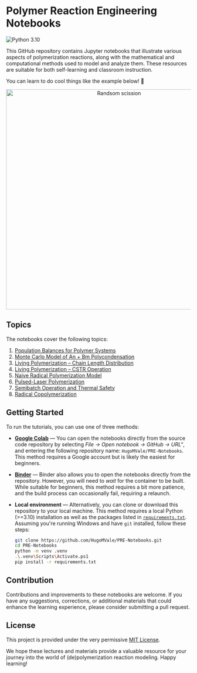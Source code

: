 # Polymer Reaction Engineering Notebooks

![Python 3.10](https://img.shields.io/badge/python-3.10-blue.svg)

This GitHub repository contains Jupyter notebooks that illustrate various aspects of polymerization reactions,
along with the mathematical and computational methods used to model and analyze them.
These resources are suitable for both self-learning and classroom instruction.

You can learn to do cool things like the example below! 🚀

<p align="center">
  <img src="notebooks/animation_PLP-SEC-10-pulses.gif" width="600" alt="Randsom scission">
</p>

## Topics

The notebooks cover the following topics:

1. [Population Balances for Polymer Systems](https://nbviewer.org/github/HugoMVale/PRE-Notebooks/blob/main/notebooks/1_population_balances.ipynb)
1. [Monte Carlo Model of An + Bm Polycondensation](https://nbviewer.org/github/HugoMVale/PRE-Notebooks/blob/main/notebooks/2_monte_carlo_polycondensation.ipynb)
1. [Living Polymerization – Chain Length Distribution](https://nbviewer.org/github/HugoMVale/PRE-Notebooks/blob/main/notebooks/3_living_polymerization_distribution.ipynb)
1. [Living Polymerization – CSTR Operation](https://nbviewer.org/github/HugoMVale/PRE-Notebooks/blob/main/notebooks/4_living_polymerization_cstr.ipynb)
1. [Naive Radical Polymerization Model](https://nbviewer.org/github/HugoMVale/PRE-Notebooks/blob/main/notebooks/5_radical_polymerization.ipynb)
1. [Pulsed-Laser Polymerization](https://nbviewer.org/github/HugoMVale/PRE-Notebooks/blob/main/notebooks/6_pulsed_laser_polymerization.ipynb)
1. [Semibatch Operation and Thermal Safety](https://nbviewer.org/github/HugoMVale/PRE-Notebooks/blob/main/notebooks/7_semibatch_operation_safety.ipynb)
1. [Radical Copolymerization](https://nbviewer.org/github/HugoMVale/PRE-Notebooks/blob/main/notebooks/8_radical_copolymerization.ipynb)

## Getting Started

To run the tutorials, you can use one of three methods:

* **[Google Colab](https://colab.research.google.com/)** — You can open the notebooks directly from the source code repository by selecting _File -> Open notebook -> GitHub -> URL"_, and entering the following repository name: `HugoMVale/PRE-Notebooks`. This method requires a Google account but is likely the easiest for beginners.

* **[Binder](https://mybinder.org/v2/gh/HugoMVale/PRE-Notebooks/HEAD?labpath=notebooks)** — Binder also allows you to open the notebooks directly from the repository. However, you will need to _wait_ for the container to be built. While suitable for beginners, this method requires a bit more patience, and the build process can occasionally fail, requiring a relaunch.

* **Local environment** — Alternatively, you can clone or download this repository to your local machine. This method requires a local Python (>=3.10) installation as well as the packages listed
in [`requirements.txt`](requirements.txt). Assuming you're running Windows and have `git` installed, follow these steps:

  ```sh
  git clone https://github.com/HugoMVale/PRE-Notebooks.git
  cd PRE-Notebooks
  python -m venv .venv
  .\.venv\Scripts\Activate.ps1
  pip install -r requirements.txt
  ```

## Contribution

Contributions and improvements to these notebooks are welcome. If you have any suggestions,
corrections, or additional materials that could enhance the learning experience,
please consider submitting a pull request.

## License

This project is provided under the very permissive [MIT License](LICENSE).

We hope these lectures and materials provide a valuable resource for your journey into the
world of (de)polymerization reaction modeling. Happy learning!
